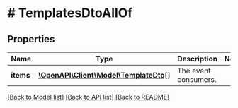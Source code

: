 # # TemplatesDtoAllOf

## Properties

Name | Type | Description | Notes
------------ | ------------- | ------------- | -------------
**items** | [**\OpenAPI\Client\Model\TemplateDto[]**](TemplateDto.md) | The event consumers. |

[[Back to Model list]](../../README.md#models) [[Back to API list]](../../README.md#endpoints) [[Back to README]](../../README.md)
